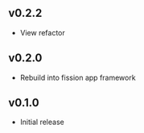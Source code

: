 ## v0.2.2
* View refactor

## v0.2.0
* Rebuild into fission app framework

## v0.1.0
* Initial release
